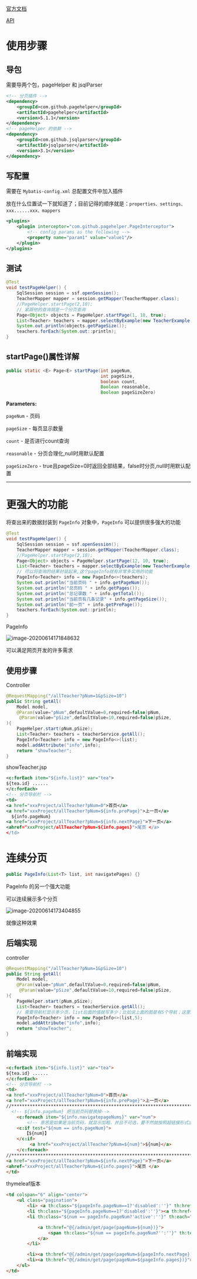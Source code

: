 [官方文档](https://apidoc.gitee.com/free/Mybatis_PageHelper/) 

[API](https://apidoc.gitee.com/free/Mybatis_PageHelper/) 

# 使用步骤

## 导包

需要导两个包，pageHelper 和 jsqlParser 

```xml
<!-- 分页插件 -->
<dependency>
    <groupId>com.github.pagehelper</groupId>
    <artifactId>pagehelper</artifactId>
    <version>5.1.1</version>
</dependency>
<!-- pageHelper 的依赖 -->
<dependency>
    <groupId>com.github.jsqlparser</groupId>
    <artifactId>jsqlparser</artifactId>
    <version>3.1</version>
</dependency>
```



## 写配置

需要在 `Mybatis-config.xml` 总配置文件中加入插件

放在什么位置试一下就知道了；目前记得的顺序就是：`properties、settings、xxx......xxx、mappers`

```xml
<plugins>
    <plugin interceptor="com.github.pagehelper.PageInterceptor">
        <!-- config params as the following -->
        <property name="param1" value="value1"/>
    </plugin>
</plugins>
```

## 测试

```java
@Test
void testPageHelper() {
    SqlSession session = ssf.openSession();
    TeacherMapper mapper = session.getMapper(TeacherMapper.class);
    //PageHelper.startPage(2,10);
    // 紧跟他的查询就是一个分页查询
    Page<Object> objects = PageHelper.startPage(1, 10, true);
    List<Teacher> teachers = mapper.selectByExample(new TeacherExample());
    System.out.println(objects.getPageSize());
    teachers.forEach(System.out::println);
}
```



## startPage()属性详解

```java
public static <E> Page<E> startPage(int pageNum,
                                    int pageSize,
                                    boolean count,
                                    Boolean reasonable,
                                    Boolean pageSizeZero)

```



**Parameters:**

`pageNum` - 页码

`pageSize` - 每页显示数量

`count` - 是否进行count查询

`reasonable` - 分页合理化,null时用默认配置

`pageSizeZero` - true且pageSize=0时返回全部结果，false时分页,null时用默认配置

---

# 更强大的功能

将查出来的数据封装到 `PageInfo` 对象中，`PageInfo` 可以提供很多强大的功能

```java
@Test
void testPageHelper() {
    SqlSession session = ssf.openSession();
    TeacherMapper mapper = session.getMapper(TeacherMapper.class);
    //PageHelper.startPage(2,10);
    Page<Object> objects = PageHelper.startPage(12, 10, true);
    List<Teacher> teachers = mapper.selectByExample(new TeacherExample());
    // 可以将查询的结果封装起来,这个pageInfo就有非常多实用的功能
    PageInfo<Teacher> info = new PageInfo<>(teachers);
    System.out.println("当前页码 " + info.getPageNum());
    System.out.println("总页码 " + info.getPages());
    System.out.println("总记录数 " + info.getTotal());
    System.out.println("当前页有几条记录" + info.getPageSize());
    System.out.println("前一页" + info.getPrePage());
    teachers.forEach(System.out::println);
}
```



PageInfo

![image-20200614171848632](7.PageHelper.assets/image-20200614171848632.png)

可以满足网页开发的许多需求

## 使用步骤

Controller

```java
@RequestMapping("/allTeacher?pNum=1&pSize=10")
public String getAll(
    Model model,
    @Param(value="pNum",defaultValue=0,required=false)pNum,
     @Param(value="pSize",defaultValue=10,required=false)pSize,
){
	PageHelper.start(pNum,pSize);
    List<Teacher> teachers = teacherService.getAll();
    PageInfo<Teacher> info = new PageInfo<>(list);
    model.addAttribute("info",info);
    return "showTeacher";
}
```

showTeacher.jsp

```xml
<c:forEach item="${info.list}" var="tea">
${tea.id} ......
</c:forEach>
<!-- 分页导航栏 -->
<td>
<a href="xxxProject/allTeacher?pNum=0">首页</a>
<a href="xxxProject/allTeacher?pNum=${info.prePage}">上一页</a>
  ${info.pageNum}  
<a href="xxxProject/allTeacher?pNum=${info.nextPage}">下一页</a>
<ahref="xxxProject/allTeacher?pNum=${info.pages}">尾页 </a>
</td>
```

# 连续分页

```java
public PageInfo(List<T> list, int navigatePages) {}
```

PageInfo 的另一个强大功能

可以连续展示多个分页

![image-20200614173404855](7.PageHelper.assets/image-20200614173404855.png)

就像这种效果

## 后端实现

controller

```java
@RequestMapping("/allTeacher?pNum=1&pSize=10")
public String getAll(
    Model model,
    @Param(value="pNum",defaultValue=0,required=false)pNum,
     @Param(value="pSize",defaultValue=10,required=false)pSize,
){
	PageHelper.start(pNum,pSize);
    List<Teacher> teachers = teacherService.getAll();
    // 需要导航栏显示多少页，list后面的值就写多少；比如说上面的图是有5个导航；这里就写5
    PageInfo<Teacher> info = new PageInfo<>(list,5);
    model.addAttribute("info",info);
    return "showTeacher";
}
```



## 前端实现

```html
<c:forEach item="${info.list}" var="tea">
${tea.id} ......
</c:forEach>
<!-- 分页导航栏 -->
<td>
<a href="xxxProject/allTeacher?pNum=0">首页</a>
<a href="xxxProject/allTeacher?pNum=${info.prePage}">上一页</a>
//****************************************************************************
  <!-- ${info.pageNum} 把当前页码替换掉-->
	<c:foreach item="${info.navigatepageNums}" var="num">
        <!-- 意思是如果是当前页码，就显示加粗，并且不可选，要不然就按照超链接形式出现 -->
    <c:if test="${num == info.pageNum}">
       【${num}】
	</c:if>
   		 <a href="xxxProject/allTeacher?pNum=${num}">${num}</a>
    </c:foreach>
//****************************************************************************
<a href="xxxProject/allTeacher?pNum=${info.nextPage}">下一页</a>
<ahref="xxxProject/allTeacher?pNum=${info.pages}">尾页 </a>
</td>
```

thymeleaf版本

```html
<td colspan="6" align="center">
    <ul class="pagination">
        <li> <a th:class="${pageInfo.pageNum==1?'disabled':''}" th:href="@{/admin/get/page(pageNum=0)}">首页</a></li>
        <li th:class="${pageInfo.pageNum==1?'disabled':''}"><a th:href="@{/admin/get/page(pageNum=${pageInfo.prePage})}">上一页</a></li>
        <li th:class="${num == pageInfo.pageNum?'active':''}" th:each="num : ${pageInfo.navigatepageNums}">

            <a th:href="@{/admin/get/page(pageNum=${num})}">
                <span th:class="${num == pageInfo.pageNum?'':''}" th:text="${num}"/>
            </a>
        </li>

        <li><a th:href="@{/admin/get/page(pageNum=${pageInfo.nextPage})}">下一页</a></li>
        <li><a th:href="@{/admin/get/page(pageNum=${pageInfo.pages})}">尾页 </a></li>
    </ul>
</td>
```

